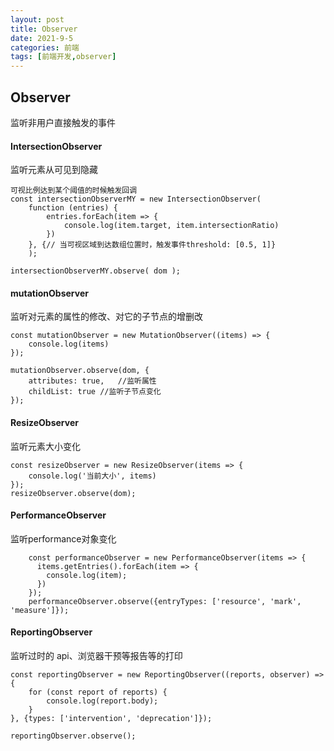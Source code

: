 ```yaml
---
layout: post
title: Observer
date: 2021-9-5
categories: 前端
tags: [前端开发,observer]
---
```


## Observer
监听非用户直接触发的事件


#### IntersectionObserver
监听元素从可见到隐藏
```
可视比例达到某个阈值的时候触发回调
const intersectionObserverMY = new IntersectionObserver(
    function (entries) {
        entries.forEach(item => {
            console.log(item.target, item.intersectionRatio)
        })
    }, {// 当可视区域到达数组位置时，触发事件threshold: [0.5, 1]}
    );

intersectionObserverMY.observe( dom );
```

#### mutationObserver
监听对元素的属性的修改、对它的子节点的增删改
```
const mutationObserver = new MutationObserver((items) => {
    console.log(items)
});

mutationObserver.observe(dom, {
    attributes: true,   //监听属性
    childList: true //监听子节点变化
});
```

#### ResizeObserver
监听元素大小变化
```
const resizeObserver = new ResizeObserver(items => {
    console.log('当前大小', items)
});
resizeObserver.observe(dom);
```

#### PerformanceObserver
监听performance对象变化
```
    const performanceObserver = new PerformanceObserver(items => {
      items.getEntries().forEach(item => {
        console.log(item);
      })
    });
    performanceObserver.observe({entryTypes: ['resource', 'mark', 'measure']});
```

#### ReportingObserver
监听过时的 api、浏览器干预等报告等的打印
```
const reportingObserver = new ReportingObserver((reports, observer) => {
    for (const report of reports) {
        console.log(report.body);
    }
}, {types: ['intervention', 'deprecation']});

reportingObserver.observe();
```